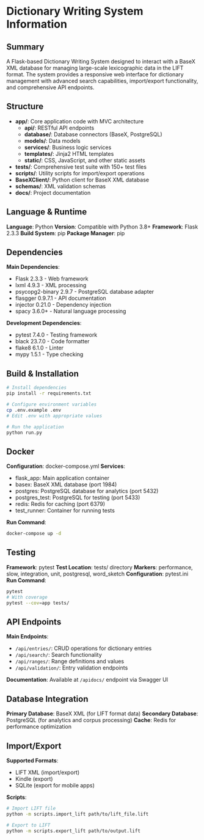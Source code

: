 # Dictionary Writing System Information

## Summary
A Flask-based Dictionary Writing System designed to interact with a BaseX XML database for managing large-scale lexicographic data in the LIFT format. The system provides a responsive web interface for dictionary management with advanced search capabilities, import/export functionality, and comprehensive API endpoints.

## Structure
- **app/**: Core application code with MVC architecture
  - **api/**: RESTful API endpoints
  - **database/**: Database connectors (BaseX, PostgreSQL)
  - **models/**: Data models
  - **services/**: Business logic services
  - **templates/**: Jinja2 HTML templates
  - **static/**: CSS, JavaScript, and other static assets
- **tests/**: Comprehensive test suite with 150+ test files
- **scripts/**: Utility scripts for import/export operations
- **BaseXClient/**: Python client for BaseX XML database
- **schemas/**: XML validation schemas
- **docs/**: Project documentation

## Language & Runtime
**Language**: Python
**Version**: Compatible with Python 3.8+
**Framework**: Flask 2.3.3
**Build System**: pip
**Package Manager**: pip

## Dependencies
**Main Dependencies**:
- Flask 2.3.3 - Web framework
- lxml 4.9.3 - XML processing
- psycopg2-binary 2.9.7 - PostgreSQL database adapter
- flasgger 0.9.7.1 - API documentation
- injector 0.21.0 - Dependency injection
- spacy 3.6.0+ - Natural language processing

**Development Dependencies**:
- pytest 7.4.0 - Testing framework
- black 23.7.0 - Code formatter
- flake8 6.1.0 - Linter
- mypy 1.5.1 - Type checking

## Build & Installation
```bash
# Install dependencies
pip install -r requirements.txt

# Configure environment variables
cp .env.example .env
# Edit .env with appropriate values

# Run the application
python run.py
```

## Docker
**Configuration**: docker-compose.yml
**Services**:
- flask_app: Main application container
- basex: BaseX XML database (port 1984)
- postgres: PostgreSQL database for analytics (port 5432)
- postgres_test: PostgreSQL for testing (port 5433)
- redis: Redis for caching (port 6379)
- test_runner: Container for running tests

**Run Command**:
```bash
docker-compose up -d
```

## Testing
**Framework**: pytest
**Test Location**: tests/ directory
**Markers**: performance, slow, integration, unit, postgresql, word_sketch
**Configuration**: pytest.ini
**Run Command**:
```bash
pytest
# With coverage
pytest --cov=app tests/
```

## API Endpoints
**Main Endpoints**:
- `/api/entries/`: CRUD operations for dictionary entries
- `/api/search/`: Search functionality
- `/api/ranges/`: Range definitions and values
- `/api/validation/`: Entry validation endpoints

**Documentation**: Available at `/apidocs/` endpoint via Swagger UI

## Database Integration
**Primary Database**: BaseX XML (for LIFT format data)
**Secondary Database**: PostgreSQL (for analytics and corpus processing)
**Cache**: Redis for performance optimization

## Import/Export
**Supported Formats**:
- LIFT XML (import/export)
- Kindle (export)
- SQLite (export for mobile apps)

**Scripts**:
```bash
# Import LIFT file
python -m scripts.import_lift path/to/lift_file.lift

# Export to LIFT
python -m scripts.export_lift path/to/output.lift
```